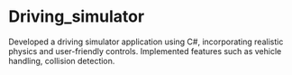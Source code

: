 # Driving_simulator
Developed a driving simulator application using C#, incorporating realistic physics and user-friendly controls. Implemented features such as vehicle handling, collision detection.
